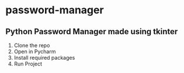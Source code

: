 # password-manager

## Python Password Manager made using tkinter  

1. Clone the repo
2. Open in Pycharm
3. Install required packages
4. Run Project
